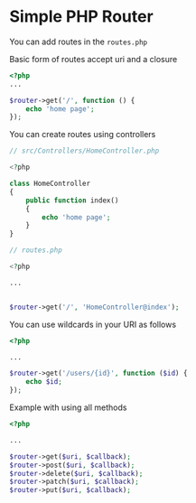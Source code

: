 # Simple PHP Router
You can add routes in the
`routes.php`

Basic form of routes accept uri and a closure
```php
<?php
...

$router->get('/', function () {
    echo 'home page';
});
```

You can create routes using controllers
```php
// src/Controllers/HomeController.php

<?php

class HomeController
{
    public function index()
    {
        echo 'home page';
    }
}
```

```php
// routes.php

<?php

...


$router->get('/', 'HomeController@index');
```

You can use wildcards in your URI as follows
```php
<?php

...

$router->get('/users/{id}', function ($id) {
    echo $id;
});
```

Example with using all methods
```php
<?php

...

$router->get($uri, $callback);
$router->post($uri, $callback);
$router->delete($uri, $callback);
$router->patch($uri, $callback);
$router->put($uri, $callback);
```